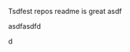 Tsdfest repos readme is great asdf







asdfasdfd




d








































































































































